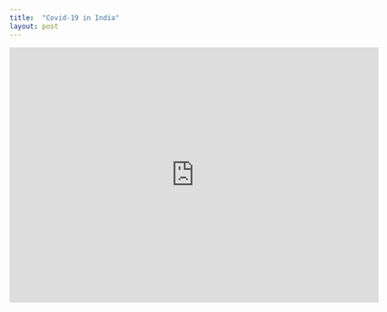 ```yaml
---
title:  "Covid-19 in India"
layout: post
---
```



<iframe seamless frameborder="0" src="https://public.tableau.com/app/profile/manish.yadav3224/viz/Covid19_Dataset_16720607275870/Dashboard_India?:embed=yes&:display_count=yes&:showVizHome=no" width = '650' height = '450' scrolling='yes' ></iframe>
